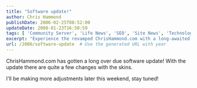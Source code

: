 ```yaml
---
title: "Software update!"
author: Chris Hammond
publishDate: 2006-02-25T08:52:00
updateDate: 2008-01-23T16:50:59
tags: [ 'Community Server', 'Life News', 'SEO', 'Site News', 'Technology' ]
excerpt: "Experience the revamped ChrisHammond.com with a long-awaited software update and exciting changes to the website's skins. Stay tuned for more updates!"
url: /2006/software-update  # Use the generated URL with year
---
```

<P>ChrisHammond.com has gotten a long over due software update! With the update there are quite a few changes with the skins.</P> <P>I'll be making more adjustments later this weekend, stay tuned!</P>

